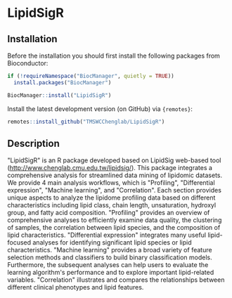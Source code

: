 # LipidSigR

## Installation

Before the installation you should first install the following packages from Bioconductor:

``` r
if (!requireNamespace("BiocManager", quietly = TRUE))
  install.packages("BiocManager")

BiocManager::install("LipidSigR")
``` 

Install the latest development version (on GitHub) via `{remotes}`:

``` r
remotes::install_github("TMSWCChenglab/LipidSigR")
```

## Description 
"LipidSigR" is an R package developed based on LipidSig web-based tool (http://www.chenglab.cmu.edu.tw/lipidsig/). This package integrates a comprehensive analysis for streamlined data mining of lipidomic datasets. We provide 4 main analysis workflows, which is "Profiling", "Differential expression", "Machine learning", and "Correlation". Each section provides unique aspects to analyze the lipidome profiling data based on different characteristics including lipid class, chain length, unsaturation, hydroxyl group, and fatty acid composition.
"Profiling" provides an overview of comprehensive analyses to efficiently examine data quality, the clustering of samples, the correlation between lipid species, and the composition of lipid characteristics. "Differential expression" integrates many useful lipid-focused analyses for identifying significant lipid species or lipid characteristics. "Machine learning" provides a broad variety of feature selection methods and classifiers to build binary classification models. Furthermore, the subsequent analyses can help users to evaluate the learning algorithm's performance and to explore important lipid-related variables. "Correlation" illustrates and compares the relationships between different clinical phenotypes and lipid features.

